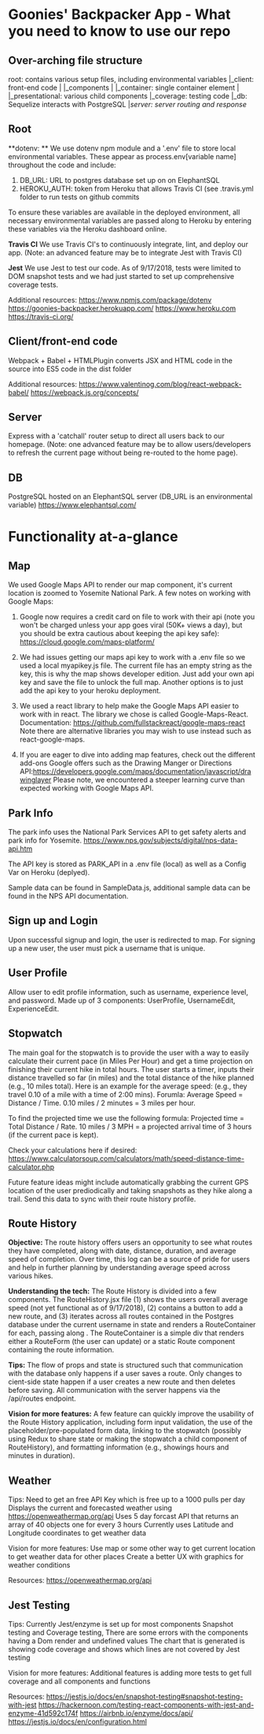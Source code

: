 # Goonies' Backpacker App - What you need to know to use our repo ##

## Over-arching file structure ##

root: contains various setup files, including environmental variables
|_client: front-end code
| |_components
|   |_container: single container element
|  |_presentational: various child components
|_coverage: testing code
|_db: Sequelize interacts with PostgreSQL
|_server: server routing and response_

## Root ##

**dotenv: ** We use dotenv npm module and a '.env' file to store local environmental variables. These appear as process.env[variable name] throughout the code and include:
1) DB_URL: URL to postgres database set up on on ElephantSQL
2) HEROKU_AUTH: token from Heroku that allows Travis CI (see .travis.yml folder to run tests on github commits

To ensure these variables are available in the deployed environment, all necessary environmental variables are passed along to Heroku by entering these variables via the Heroku dashboard online.

**Travis CI** We use Travis CI's to continuously integrate, lint, and deploy our app. (Note: an advanced feature may be to integrate Jest with Travis CI)

**Jest** We use Jest to test our code. As of 9/17/2018, tests were limited to DOM snapshot tests and we had just started to set up comprehensive coverage tests.

Additional resources:
https://www.npmjs.com/package/dotenv
https://goonies-backpacker.herokuapp.com/
https://www.heroku.com
https://travis-ci.org/

## Client/front-end code ##
Webpack + Babel + HTMLPlugin converts JSX and HTML code in the source into ES5 code in the dist folder

Additional resources:
https://www.valentinog.com/blog/react-webpack-babel/
https://webpack.js.org/concepts/

## Server ##
Express with a 'catchall' router setup to direct all users back to our homepage. (Note: one advanced feature may be to allow users/developers to refresh the current page without being re-routed to the home page).

## DB ##
PostgreSQL hosted on an ElephantSQL server (DB_URL is an environmental variable)
https://www.elephantsql.com/

# Functionality at-a-glance #

## Map ##
We used Google Maps API to render our map component, it's current location is zoomed to Yosemite National Park. A few notes on working with Google Maps:
1) Google now requires a credit card on file to work with their api (note you won't be charged unless your app goes viral (50K+ views a day), but you should be extra cautious about keeping the api key safe): https://cloud.google.com/maps-platform/

2) We had issues getting our maps api key to work with a .env file so we used a local myapikey.js file. The current file has an empty string as the key, this is why the map shows developer edition. Just add your own api key and save the file to unlock the full map. Another options is to just add the api key to your heroku deployment.

3) We used a react library to help make the Google Maps API easier to work with in react. The library we chose is called Google-Maps-React. Documentation: https://github.com/fullstackreact/google-maps-react
Note there are alternative libraries you may wish to use instead such as react-google-maps. 

4) If you are eager to dive into adding map features, check out the different add-ons Google offers such as the Drawing Manger or Directions API:https://developers.google.com/maps/documentation/javascript/drawinglayer
Please note, we encountered a steeper learning curve than expected working with Google Maps API. 

## Park Info ##
The park info uses the National Park Services API to get safety alerts and park info for Yosemite. 
https://www.nps.gov/subjects/digital/nps-data-api.htm

The API key is stored as PARK_API in a .env file (local) as well as a Config Var on Heroku (deplyed).

Sample data can be found in SampleData.js, additional sample data can be found in the NPS API documentation.

## Sign up and Login ##
Upon successful signup and login, the user is redirected to map.
For signing up a new user, the user must pick a username that is unique.

## User Profile ##
Allow user to edit profile information, such as username, experience level, and password.
Made up of 3 components: UserProfile, UsernameEdit, ExperienceEdit.

## Stopwatch ##
The main goal for the stopwatch is to provide the user with a way to easily calculate their current pace (in Miles Per Hour) and get a time projection on finishing their current hike in total hours. The user starts a timer, inputs their distance travelled so far (in miles) and the total distance of the hike planned (e.g., 10 miles total). Here is an example for the average speed: (e.g., they travel 0.10 of a mile with a time of 2:00 mins). Forumla: Average Speed = Distance / Time. 0.10 miles / 2 minutes = 3 miles per hour. 

To find the projected time we use the following formula: Projected time = Total Distance / Rate. 10 miles / 3 MPH = a projected arrival time of 3 hours (if the current pace is kept).

Check your calculations here if desired: https://www.calculatorsoup.com/calculators/math/speed-distance-time-calculator.php

Future feature ideas might include automatically grabbing the current GPS location of the user prediodically and taking snapshots as they hike along a trail. Send this data to sync with their route history profile.

## Route History ##
**Objective:** The route history offers users an opportunity to see what routes they have completed, along with date, distance, duration, and average speed of completion. Over time, this log can be a source of pride for users and help in further planning by understanding average speed across various hikes.

**Understanding the tech:** The Route History is divided into a few components. The RouteHistory.jsx file (1) shows the users overall average speed (not yet functional as of 9/17/2018), (2) contains a button to add a new route, and (3) iterates across all routes contained in the Postgres database under the current username in state and renders a RouteContainer for each, passing along . The RouteContainer is a simple div that renders either a RouteForm (the user can update) or a static Route component containing the route information.


**Tips:** The flow of props and state is structured such that communication with the database only happens if a user saves a route. Only changes to cient-side state happen if a user creates a new route and then deletes before saving. All communication with the server happens via the /api/routes endpoint.

**Vision for more features:** A few feature can quickly improve the usability of the Route History application, including form input validation, the use of the placeholder/pre-populated form data, linking to the stopwatch (possibly using Redux to share state or making the stopwatch a child component of RouteHistory), and formatting information (e.g., showings hours and minutes in duration).

## Weather ##
Tips:
  Need to get an free API Key which is free up to a 1000 pulls per day
  Displays the current and forecasted weather using https://openweathermap.org/api 
  Uses 5 day forcast API that returns an array of 40 objects one for every 3 hours
  Currently uses Latitude and Longitude coordinates to get weather data  

Vision for more features:
  Use map or some other way to get current location to get weather data for other places
  Create a better UX with graphics for weather conditions 

Resources: 
  https://openweathermap.org/api


## Jest Testing ##
Tips:
  Currently Jest/enzyme is set up for most components Snapshot testing and Coverage testing,
  There are some errors with the components having a Dom render and undefined values 
  The chart that is generated is showing code coverage and shows which lines are not covered by Jest testing 

Vision for more features:
  Additional features is adding more tests to get full coverage and all components and functions 

Resources:
  https://jestjs.io/docs/en/snapshot-testing#snapshot-testing-with-jest
  https://hackernoon.com/testing-react-components-with-jest-and-enzyme-41d592c174f
  https://airbnb.io/enzyme/docs/api/
  https://jestjs.io/docs/en/configuration.html